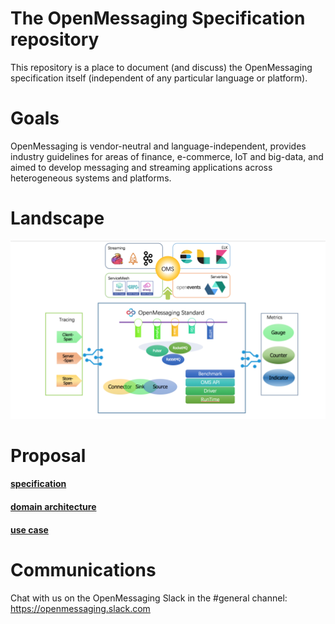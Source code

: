 # The OpenMessaging Specification repository

This repository is a place to document (and discuss) the OpenMessaging specification itself (independent of any particular language or platform).

# Goals
OpenMessaging is vendor-neutral and language-independent, provides industry guidelines for areas of finance, e-commerce, IoT and big-data, and aimed to develop messaging and streaming applications across heterogeneous systems and platforms.

# Landscape
![landscape](assets/images/landscape-0.1.0-alpha.png)


# Proposal
#### [specification](specification.md)
#### [domain architecture](domain_architecture.md)
#### [use case](usecase.md)


# Communications
Chat with us on the OpenMessaging Slack in the #general channel: https://openmessaging.slack.com

